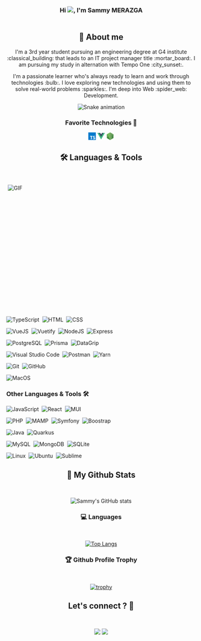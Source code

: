 ### <div align="center"> Hi <img src="https://media.giphy.com/media/hvRJCLFzcasrR4ia7z/giphy.gif" width="25px">, I'm Sammy MERAZGA </div> <br/>

<div align="center">
  
## :book: About me

<p align="center">I'm a 3rd year student pursuing an engineering degree at G4 institute :classical_building: that leads to an IT project manager title :mortar_board:. I am pursuing my study in alternation with Tempo One :city_sunset:.</p>

<p align="center">I'm a passionate learner who's always ready to learn and work through technologies :bulb:. I love exploring new technologies and using them to solve real-world problems :sparkles:. I'm deep into Web :spider_web: Development.
</p>

![Snake animation](https://user-images.githubusercontent.com/78353572/159122397-16cb4796-aca5-4899-bb82-c43efe56659a.svg)

<div align="center">

### Favorite Technologies 🥰

<code><img height="20" src="https://raw.githubusercontent.com/github/explore/80688e429a7d4ef2fca1e82350fe8e3517d3494d/topics/typescript/typescript.png"></code>
<code><img height="20" src="https://raw.githubusercontent.com/github/explore/80688e429a7d4ef2fca1e82350fe8e3517d3494d/topics/vue/vue.png"></code>
<code><img height="20" src="https://raw.githubusercontent.com/github/explore/80688e429a7d4ef2fca1e82350fe8e3517d3494d/topics/nodejs/nodejs.png"></code>

</div>
</div>

<div align="center">

## 🛠 Languages & Tools 

</div>

<br/><br/>
<img align="right" alt="GIF" src="https://user-images.githubusercontent.com/78353572/159122594-ec57b8cf-d7b0-4fcb-92c7-fec40c50a7c4.gif" width="500" height="350" />

![TypeScript](https://img.shields.io/badge/TypeScript-Code-informational?style=flat&logo=typescript&logoColor=white&color=blue)&nbsp;
![HTML](https://img.shields.io/badge/HTML-Code-informational?style=flat&logo=html5&logoColor=white&color=blue)&nbsp;
![CSS](https://img.shields.io/badge/CSS-Code-informational?style=flat&logo=css3&logoColor=white&color=blue)&nbsp;

![VueJS](https://img.shields.io/badge/VueJS-Framework%20Front-informational?style=flat&logo=vue.js&logoColor=white&color=green)&nbsp;
![Vuetify](https://img.shields.io/badge/Vuetify-Framework%20UI-informational?style=flat&logo=vuetify&logoColor=white&color=green)&nbsp;
![NodeJS](https://img.shields.io/badge/NodeJS-JS%20Runtime-informational?style=flat&logo=node.js&logoColor=white&color=green)&nbsp;
![Express](https://img.shields.io/badge/Express-Framework%20Back-informational?style=flat&logo=express&logoColor=white&color=green)&nbsp;

![PostgreSQL](https://img.shields.io/badge/PostgreSQL-SGBD-informational?style=flat&logo=postgresql&logoColor=white&color=orange)&nbsp;
![Prisma](https://img.shields.io/badge/Prisma-ORM-informational?style=flat&logo=prisma&logoColor=white&color=orange)&nbsp;
![DataGrip](https://img.shields.io/badge/DataGrip-SGBD-informational?style=flat&logo=DataGrip&logoColor=white&color=orange)&nbsp;

![Visual Studio Code](https://img.shields.io/badge/VS%20Code-IDE-informational?style=flat&logo=visualstudiocode&logoColor=white&color=white)&nbsp;
![Postman](https://img.shields.io/badge/Postman-API%20Platform-informational?style=flat&logo=postman&logoColor=white&color=white)&nbsp;
![Yarn](https://img.shields.io/badge/Yarn-PM-informational?style=flat&logo=yarn&logoColor=white&color=white)&nbsp;

![Git](https://img.shields.io/badge/-Git-05122A?style=flat&logo=git)&nbsp;
![GitHub](https://img.shields.io/badge/-GitHub-05122A?style=flat&logo=github)&nbsp;

![MacOS](https://img.shields.io/badge/Mac-OS-informational?style=flat&logo=apple&logoColor=white&color=white)&nbsp;

### Other Languages & Tools 🛠

![JavaScript](https://img.shields.io/badge/-Javascript-05122A?style=flat&logo=javascript)&nbsp;
![React](https://img.shields.io/badge/-react-05122A?style=flat&logo=react)&nbsp;
![MUI](https://img.shields.io/badge/-mui-05122A?style=flat&logo=mui)&nbsp;

![PHP](https://img.shields.io/badge/-php-05122A?style=flat&logo=php)&nbsp;
![MAMP](https://img.shields.io/badge/-MAMP-05122A?style=flat&logo=MAMP)&nbsp;
![Symfony](https://img.shields.io/badge/-symfony-05122A?style=flat&logo=symfony)&nbsp;
![Boostrap](https://img.shields.io/badge/-bootstrap-05122A?style=flat&logo=bootstrap)&nbsp;

![Java](https://img.shields.io/badge/-Java-05122A?style=flat&logo=Java&logoColor=white)&nbsp;
![Quarkus](https://img.shields.io/badge/-quarkus-05122A?style=flat&logo=quarkus)&nbsp;

![MySQL](https://img.shields.io/badge/-MySQL-05122A?style=flat&logo=mysql&logoColor=white)&nbsp;
![MongoDB](https://img.shields.io/badge/-mongodb-05122A?style=flat&logo=mongodb)&nbsp;
![SQLite](https://img.shields.io/badge/-sqlite-05122A?style=flat&logo=sqlite)&nbsp;

![Linux](https://img.shields.io/badge/-Linux-05122A?style=flat&logo=linux&logoColor=white)&nbsp;
![Ubuntu](https://img.shields.io/badge/-ubuntu-05122A?style=flat&logo=ubuntu)&nbsp;
![Sublime](https://img.shields.io/badge/-sublimetext-05122A?style=flat&logo=sublimetext)&nbsp;

<div align="center">

## :signal_strength: My Github Stats
<br />

![Sammy's GitHub stats](https://github-readme-stats.vercel.app/api?username=SammyMERAZGA&show_icons=true&theme=dracula)

  
### :computer: Languages
<br />

[![Top Langs](https://github-readme-stats.vercel.app/api/top-langs/?username=SammyMERAZGA&layout=compact&theme=dracula)](https://github.com/SammyMERAZGA/github-readme-stats)

### :trophy: Github Profile Trophy
<br />

[![trophy](https://github-profile-trophy.vercel.app/?username=SammyMERAZGA&theme=dracula)](https://github.com/SammyMERAZGA/github-profile-trophy)
 
## Let's connect ? 🤝
<br />

<a href="https://fr.linkedin.com/in/sammy-merazga"><img src="https://img.shields.io/badge/-sammyMERAZGA-0077B5?style=flat&logo=Linkedin&logoColor=white"/></a>
<a href="mailto:sammy.merazga@gmail.com"><img src="https://img.shields.io/badge/-sammy.merazga@gmail.com-D14836?style=flat&logo=Gmail&logoColor=white"/></a>
  
</div>

